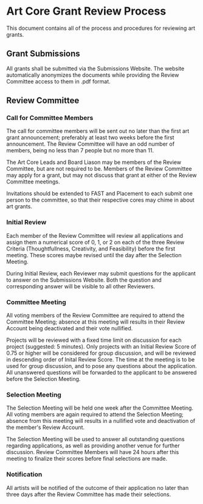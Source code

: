 # Art Core Grant Review Process

This document contains all of the process and procedures for reviewing art grants.

## Grant Submissions

All grants shall be submitted via the Submissions Website. The website automatically anonymizes the documents
while providing the Review Committee access to them in .pdf format.


## Review Committee

### Call for Committee Members
The call for committee members will be sent out no later than the first art grant announcement; preferably at least two
weeks before the first announcement.  The Review Committee will have an odd number of members, being no less than 7
people but no more than 11.

The Art Core Leads and Board Liason may be members of the Review Committee, but are not
required to be.  Members of the Review Committee may apply for a grant, but may not discuss that grant at either of the
Review Committee meetings.

Invitations should be extended to FAST and Placement to each submit one person to the committee, so that their respective cores may chime in about art grants.

### Initial Review
Each member of the Review Committee will review all applications and assign them a numerical score of 0, 1, or 2 on each
of the three Review Criteria (Thoughtfullness, Creativity, and Feasibility) before the first meeting.  These scores
maybe revised until the day after the Selection Meeting.

During Initial Review, each Reviewer may submit questions for the applicant to answer on the Submissions Website.  Both
the question and corresponding answer will be visible to all other Reviewers.

### Committee Meeting
All voting members of the Review Committee are required to attend the Committee Meeting; absence at this meeting will
results in their Review Account being deactivated and their vote nullified.

Projects will be reviewed with a fixed time limit on discussion for each project (suggested: 5 minutes).  Only projects
with an Initial Review Score of 0.75 or higher will be considered for group discussion, and will be reviewed in
descending order of Inital Review Score.  The time at the meeting is to be used for group discussion, and to pose any
questions about the application.  All unanswered questions will be forwarded to the applicant to be answered before the
Selection Meeting.

### Selection Meeting
The Selection Meeting will be held one week after the Committee Meeting.  All voting members are again required to
attend the Selection Meeting; absence from this meeting will results in a nullified vote and deactivation of the
member's Review Account.

The Selection Meeting will be used to answer all outstanding questions regarding applications, as well as providing
another venue for further discussion.  Review Committee Members will have 24 hours after this meeting to finalize their
scores before final selections are made.

### Notification
All artists will be notified of the outcome of their application no later than three days after the Review Committee has
made their selections.

